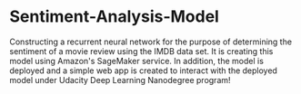 # Sentiment-Analysis-Model
Constructing a recurrent neural network for the purpose of determining the sentiment of a movie review using the IMDB data set. It is creating this model using Amazon's SageMaker service. In addition, the model is deployed and a simple web app is created to interact with the deployed model under Udacity Deep Learning Nanodegree program! 
